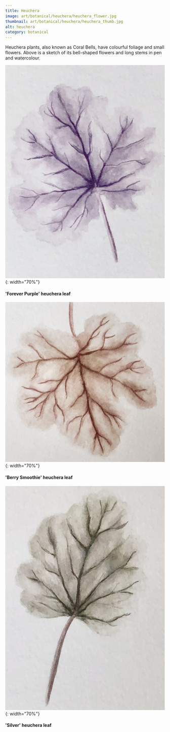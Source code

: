 ```yaml
---
title: Heuchera
image: art/botanical/heuchera/heuchera_flower.jpg
thumbnail: art/botanical/heuchera/heuchera_thumb.jpg
alt: heuchera
category: botanical
---
```


Heuchera plants, also known as Coral Bells, have colourful foliage and small flowers. Above is a sketch of its bell-shaped flowers and long stems in pen and watercolour.

![heuchera leaf](./assets/img/art/botanical/heuchera/heuchera_purple.jpg){: width="70%"}

#### 'Forever Purple' heuchera leaf

![heuchera leaf](./assets/img/art/botanical/heuchera/heuchera_red.jpg){: width="70%"}

#### 'Berry Smoothie' heuchera leaf

![heuchera leaf](./assets/img/art/botanical/heuchera/heuchera_grey.jpg){: width="70%"}

#### 'Silver' heuchera leaf
